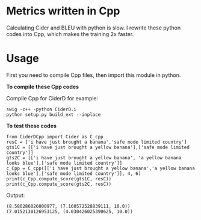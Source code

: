 # Metrics written in Cpp

Calculating Cider and BLEU with python is slow. I rewrite these python codes into Cpp, which makes the training 2x faster.

# Usage

First you need to compile Cpp files, then import this module in python.

**To compile these Cpp codes**

Compile Cpp for CiderD for example:

```
swig -c++ -python CiderD.i
python setup.py build_ext --inplace
```

**To test these codes**

```
from CiderDCpp import Cider as C_cpp
resC = ['i have just brought a banana','safe mode limited country']
gts1C = [['i have just brought a yellow banana'],['safe mode limited country']]
gts2C = [['i have just brought a yellow banana', 'a yellow banana looks blue'],['safe mode limited country']]
c_Cpp = C_cpp([['i have just brought a yellow banana','a yellow banana looks blue'],['safe mode limited country']], 4, 6)
print(c_Cpp.compute_score(gts1C, resC))
print(c_Cpp.compute_score(gts2C, resC))
```

Output:

```
(8.580286026000977, (7.160572528839111, 10.0))
(7.0152130126953125, (4.030426025390625, 10.0))
```